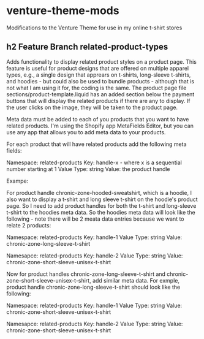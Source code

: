 # venture-theme-mods
Modifications to the Venture Theme for use in my online t-shirt stores

## h2 Feature Branch **related-product-types**

Adds functionality to display related product styles on a product page.  This feature is useful for product designs that are offered on multiple apparel types, e.g., a single design that apprears on t-shirts, long-sleeve t-shirts, and hoodies - but could also be used to bundle products - although that is not what I am using it for, the coding is the same. The product page file sections/product-template.liquid has an added section below the payment buttons that will display the related products if there are any to display. If the user clicks on the image, they will be taken to the product page.

Meta data must be added to each of you products that you want to have related products. I'm using the Shopify app MetaFields Editor, but you can use any app that allows you to add meta data to your products.

For each product that will have related products add the following meta fields:

Namespace:    related-products
Key:          handle-x - where x is a sequential number starting at 1
Value Type:   string
Value:        the product handle

Exampe:

For product handle chronic-zone-hooded-sweatshirt, which is a hoodie, I also want to display a t-shirt and long sleeve t-shirt on the hoodie's product page. So I need to add product handles for both the t-shirt and long-sleeve t-shirt to the hoodies meta data. So the hoodies meta data will look like the following - note there will be 2 meata data entries because we want to relate 2 products:

Namespace:    related-products
Key:          handle-1
Value Type:   string
Value:        chronic-zone-long-sleeve-t-shirt

Namesapce:    related-products
Key:          handle-2
Value Type:   string
Value:        chronic-zone-short-sleeve-unisex-t-shirt

Now for product handles chronic-zone-long-sleeve-t-shirt and chronic-zone-short-sleeve-unisex-t-shirt, add similar meta data. For exmple, product handle chronic-zone-long-sleeve-t-shirt should look like the following:

Namespace:    related-products
Key:          handle-1
Value Type:   string
Value:        chronic-zone-short-sleeve-unisex-t-shirt

Namesapce:    related-products
Key:          handle-2
Value Type:   string
Value:        chronic-zone-short-sleeve-unisex-t-shirt


